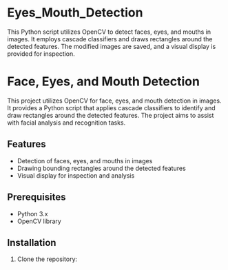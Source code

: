 # Eyes_Mouth_Detection
This Python script utilizes OpenCV to detect faces, eyes, and mouths in images. It employs cascade classifiers and draws rectangles around the detected features. The modified images are saved, and a visual display is provided for inspection.

# Face, Eyes, and Mouth Detection

This project utilizes OpenCV for face, eyes, and mouth detection in images. It provides a Python script that applies cascade classifiers to identify and draw rectangles around the detected features. The project aims to assist with facial analysis and recognition tasks.

## Features

- Detection of faces, eyes, and mouths in images
- Drawing bounding rectangles around the detected features
- Visual display for inspection and analysis

## Prerequisites

- Python 3.x
- OpenCV library

## Installation

1. Clone the repository:

